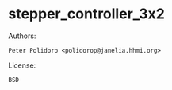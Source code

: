 # stepper_controller_3x2

Authors:

    Peter Polidoro <polidorop@janelia.hhmi.org>

License:

    BSD

